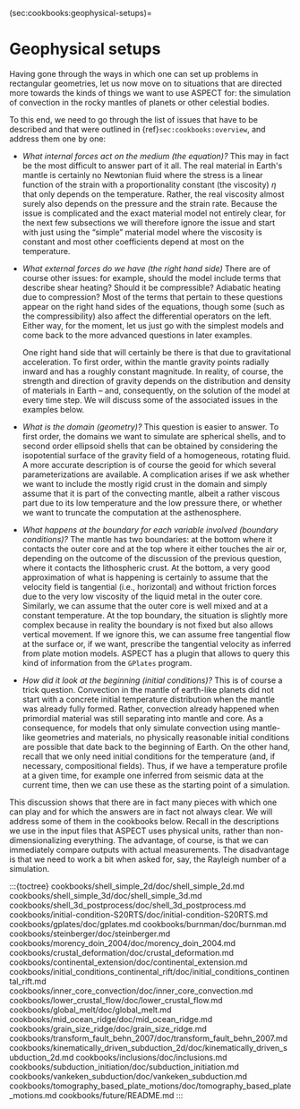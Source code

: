 (sec:cookbooks:geophysical-setups)=
# Geophysical setups

Having gone through the ways in which one can set up problems in rectangular
geometries, let us now move on to situations that are directed more towards
the kinds of things we want to use <span class="smallcaps">ASPECT</span> for:
the simulation of convection in the rocky mantles of planets or other
celestial bodies.

To this end, we need to go through the list of issues that have to be
described and that were outlined in {ref}`sec:cookbooks:overview`, and address them one
by one:

-   *What internal forces act on the medium (the equation)?* This may in fact
    be the most difficult to answer part of it all. The real material in
    Earth's mantle is certainly no Newtonian fluid where the stress is a
    linear function of the strain with a proportionality constant (the
    viscosity) $\eta$ that only depends on the temperature. Rather, the real
    viscosity almost surely also depends on the pressure and the strain rate.
    Because the issue is complicated and the exact material model not entirely
    clear, for the next few subsections we will therefore ignore the issue and
    start with just using the &ldquo;simple&rdquo; material model where the
    viscosity is constant and most other coefficients depend at most on the
    temperature.

-   *What external forces do we have (the right hand side)* There are of
    course other issues: for example, should the model include terms that
    describe shear heating? Should it be compressible? Adiabatic heating due
    to compression? Most of the terms that pertain to these questions appear
    on the right hand sides of the equations, though some (such as the
    compressibility) also affect the differential operators on the left.
    Either way, for the moment, let us just go with the simplest models and
    come back to the more advanced questions in later examples.

    One right hand side that will certainly be there is that due to
    gravitational acceleration. To first order, within the mantle gravity
    points radially inward and has a roughly constant magnitude. In reality,
    of course, the strength and direction of gravity depends on the
    distribution and density of materials in Earth &ndash; and, consequently,
    on the solution of the model at every time step. We will discuss some of
    the associated issues in the examples below.

-   *What is the domain (geometry)?* This question is easier to answer. To
    first order, the domains we want to simulate are spherical shells, and to
    second order ellipsoid shells that can be obtained by considering the
    isopotential surface of the gravity field of a homogeneous, rotating
    fluid. A more accurate description is of course the geoid for which
    several parameterizations are available. A complication arises if we ask
    whether we want to include the mostly rigid crust in the domain and simply
    assume that it is part of the convecting mantle, albeit a rather viscous
    part due to its low temperature and the low pressure there, or whether we
    want to truncate the computation at the asthenosphere.

-   *What happens at the boundary for each variable involved (boundary
    conditions)?* The mantle has two boundaries: at the bottom where it
    contacts the outer core and at the top where it either touches the air or,
    depending on the outcome of the discussion of the previous question, where
    it contacts the lithospheric crust. At the bottom, a very good
    approximation of what is happening is certainly to assume that the
    velocity field is tangential (i.e., horizontal) and without friction
    forces due to the very low viscosity of the liquid metal in the outer
    core. Similarly, we can assume that the outer core is well mixed and at a
    constant temperature. At the top boundary, the situation is slightly more
    complex because in reality the boundary is not fixed but also allows
    vertical movement. If we ignore this, we can assume free tangential flow
    at the surface or, if we want, prescribe the tangential velocity as
    inferred from plate motion models. <span class="smallcaps">ASPECT</span>
    has a plugin that allows to query this kind of information from the
    `GPlates` program.

-   *How did it look at the beginning (initial conditions)?* This is of course
    a trick question. Convection in the mantle of earth-like planets did not
    start with a concrete initial temperature distribution when the mantle was
    already fully formed. Rather, convection already happened when primordial
    material was still separating into mantle and core. As a consequence, for
    models that only simulate convection using mantle-like geometries and
    materials, no physically reasonable initial conditions are possible that
    date back to the beginning of Earth. On the other hand, recall that we
    only need initial conditions for the temperature (and, if necessary,
    compositional fields). Thus, if we have a temperature profile at a given
    time, for example one inferred from seismic data at the current time, then
    we can use these as the starting point of a simulation.

This discussion shows that there are in fact many pieces with which one can
play and for which the answers are in fact not always clear. We will address
some of them in the cookbooks below. Recall in the descriptions we use in the
input files that <span class="smallcaps">ASPECT</span> uses physical units,
rather than non-dimensionalizing everything. The advantage, of course, is that
we can immediately compare outputs with actual measurements. The disadvantage
is that we need to work a bit when asked for, say, the Rayleigh number of a
simulation.

:::{toctree}
cookbooks/shell_simple_2d/doc/shell_simple_2d.md
cookbooks/shell_simple_3d/doc/shell_simple_3d.md
cookbooks/shell_3d_postprocess/doc/shell_3d_postprocess.md
cookbooks/initial-condition-S20RTS/doc/initial-condition-S20RTS.md
cookbooks/gplates/doc/gplates.md
cookbooks/burnman/doc/burnman.md
cookbooks/steinberger/doc/steinberger.md
cookbooks/morency_doin_2004/doc/morency_doin_2004.md
cookbooks/crustal_deformation/doc/crustal_deformation.md
cookbooks/continental_extension/doc/continental_extension.md
cookbooks/initial_conditions_continental_rift/doc/initial_conditions_continental_rift.md
cookbooks/inner_core_convection/doc/inner_core_convection.md
cookbooks/lower_crustal_flow/doc/lower_crustal_flow.md
cookbooks/global_melt/doc/global_melt.md
cookbooks/mid_ocean_ridge/doc/mid_ocean_ridge.md
cookbooks/grain_size_ridge/doc/grain_size_ridge.md
cookbooks/transform_fault_behn_2007/doc/transform_fault_behn_2007.md
cookbooks/kinematically_driven_subduction_2d/doc/kinematically_driven_subduction_2d.md
cookbooks/inclusions/doc/inclusions.md
cookbooks/subduction_initiation/doc/subduction_initiation.md
cookbooks/vankeken_subduction/doc/vankeken_subduction.md
cookbooks/tomography_based_plate_motions/doc/tomography_based_plate_motions.md
cookbooks/future/README.md
:::
